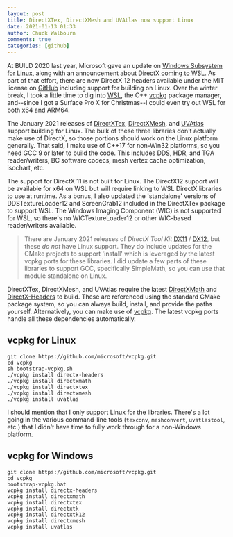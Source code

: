 ```yaml
---
layout: post
title: DirectXTex, DirectXMesh and UVAtlas now support Linux
date: 2021-01-13 01:33
author: Chuck Walbourn
comments: true
categories: [github]
---
```


At BUILD 2020 last year, Microsoft gave an update on [Windows Subsystem for Linux](https://devblogs.microsoft.com/commandline/the-windows-subsystem-for-linux-build-2020-summary/), along with an announcement about [DirectX coming to WSL](https://devblogs.microsoft.com/directx/directx-heart-linux/). As part of that effort, there are now DirectX 12 headers available under the MIT license on [GitHub](https://github.com/microsoft/DirectX-Headers) including support for building on Linux. Over the winter break, I took a little time to dig into [WSL](https://docs.microsoft.com/en-us/windows/wsl/install-win10), the C++ [vcpkg](https://github.com/Microsoft/vcpkg) package manager, and--since I got a Surface Pro X for Christmas--I could even try out WSL for both x64 and ARM64.
<!--more-->

The January 2021 releases of [DirectXTex](https://github.com/microsoft/DirectXTex/releases), [DirectXMesh](https://github.com/microsoft/DirectXMesh/releases), and [UVAtlas](https://github.com/microsoft/UVAtlas/releases) support building for Linux. The bulk of these three libraries don't actually make use of DirectX, so those portions should work on the Linux platform generally. That said, I make use of C++17 for non-Win32 platforms, so you need GCC 9 or later to build the code. This includes DDS, HDR, and TGA reader/writers, BC software codecs, mesh vertex cache optimization, isochart, etc.

The support for DirectX 11 is not built for Linux. The DirectX12 support will be available for x64 on WSL but will require linking to WSL DirectX libraries to use at runtime. As a bonus, I also updated the 'standalone' versions of DDSTextureLoader12 and ScreenGrab12 included in the DirectXTex package to support WSL. The Windows Imaging Component (WIC) is not supported for WSL, so there's no WICTextureLoader12 or other WIC-based reader/writers available.

> There are January 2021 releases of *DirectX Tool Kit* [DX11](https://github.com/microsoft/DirectXTK/releases) / [DX12](https://github.com/microsoft/DirectXTK12/releases), but these *do not* have Linux support. They do include updates for the CMake projects to support 'install' which is leveraged by the latest vcpkg ports for these libraries. I did update a few parts of these libraries to support GCC, specifically SimpleMath, so you can use that module standalone on Linux.

DirectXTex, DirectXMesh, and UVAtlas require the latest [DirectXMath](https://github.com/microsoft/DirectXMath/releases) and [DirectX-Headers](https://github.com/microsoft/DirectX-Headers/releases) to build. These are referenced using the standard CMake package system, so you can always build, install, and provide the paths yourself. Alternatively, you can make use of [vcpkg](https://docs.microsoft.com/en-us/cpp/build/vcpkg). The latest vcpkg ports handle all these dependencies automatically.

## vcpkg for Linux
```
git clone https://github.com/microsoft/vcpkg.git
cd vcpkg
sh bootstrap-vcpkg.sh
./vcpkg install directx-headers
./vcpkg install directxmath
./vcpkg install directxtex
./vcpkg install directxmesh
./vcpkg install uvatlas
```

I should mention that I only support Linux for the libraries. There's a lot going in the various command-line tools (``texconv``, ``meshconvert``, ``uvatlastool``, etc.) that I didn't have time to fully work through for a non-Windows platform.

## vcpkg for Windows
```
git clone https://github.com/microsoft/vcpkg.git
cd vcpkg
bootstrap-vcpkg.bat
vcpkg install directx-headers
vcpkg install directxmath
vcpkg install directxtex
vcpkg install directxtk
vcpkg install directxtk12
vcpkg install directxmesh
vcpkg install uvatlas
```
